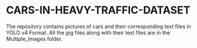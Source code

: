 # CARS-IN-HEAVY-TRAFFIC-DATASET
The repository contains pictures of cars and their corresponding text files in YOLO v4 Format.
All the jpg files along with their text files are in the Multiple_Images folder.
